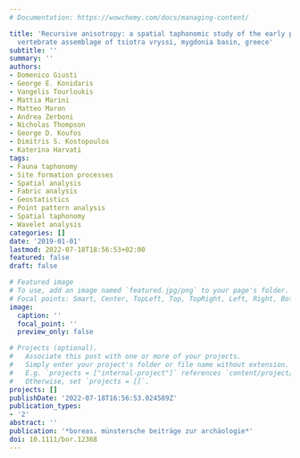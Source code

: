 ```yaml
---
# Documentation: https://wowchemy.com/docs/managing-content/

title: 'Recursive anisotropy: a spatial taphonomic study of the early pleistocene
  vertebrate assemblage of tsiotra vryssi, mygdonia basin, greece'
subtitle: ''
summary: ''
authors:
- Domenico Giusti
- George E. Konidaris
- Vangelis Tourloukis
- Mattia Marini
- Matteo Maron
- Andrea Zerboni
- Nicholas Thompson
- George D. Koufos
- Dimitris S. Kostopoulos
- Katerina Harvati
tags:
- Fauna taphonomy
- Site formation processes
- Spatial analysis
- Fabric analysis
- Geostatistics
- Point pattern analysis
- Spatial taphonomy
- Wavelet analysis
categories: []
date: '2019-01-01'
lastmod: 2022-07-18T18:56:53+02:00
featured: false
draft: false

# Featured image
# To use, add an image named `featured.jpg/png` to your page's folder.
# Focal points: Smart, Center, TopLeft, Top, TopRight, Left, Right, BottomLeft, Bottom, BottomRight.
image:
  caption: ''
  focal_point: ''
  preview_only: false

# Projects (optional).
#   Associate this post with one or more of your projects.
#   Simply enter your project's folder or file name without extension.
#   E.g. `projects = ["internal-project"]` references `content/project/deep-learning/index.md`.
#   Otherwise, set `projects = []`.
projects: []
publishDate: '2022-07-18T16:56:53.024589Z'
publication_types:
- '2'
abstract: ''
publication: '*boreas. münstersche beiträge zur archäologie*'
doi: 10.1111/bor.12368
---
```

